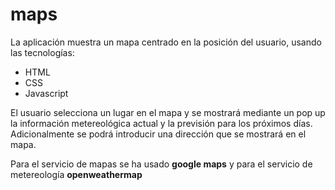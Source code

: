 # maps

La aplicación muestra un mapa centrado en la posición del usuario, usando las tecnologías: 

* HTML
* CSS
* Javascript

El usuario selecciona un lugar en el mapa y se mostrará mediante un pop up la información metereológica actual y la 
previsión para los próximos días. Adicionalmente se podrá introducir una dirección que se mostrará en el mapa.

Para el servicio de mapas se ha usado **google maps** y para el servicio de metereología **openweathermap**